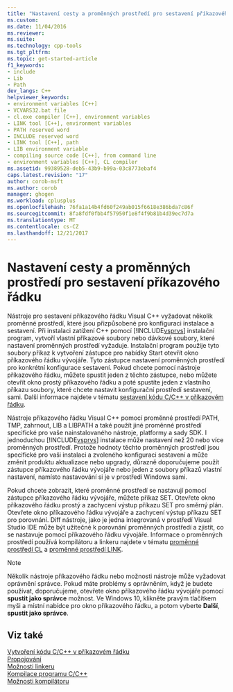 ```yaml
---
title: "Nastavení cesty a proměnných prostředí pro sestavení příkazového řádku | Microsoft Docs"
ms.custom: 
ms.date: 11/04/2016
ms.reviewer: 
ms.suite: 
ms.technology: cpp-tools
ms.tgt_pltfrm: 
ms.topic: get-started-article
f1_keywords:
- include
- Lib
- Path
dev_langs: C++
helpviewer_keywords:
- environment variables [C++]
- VCVARS32.bat file
- cl.exe compiler [C++], environment variables
- LINK tool [C++], environment variables
- PATH reserved word
- INCLUDE reserved word
- LINK tool [C++], path
- LIB environment variable
- compiling source code [C++], from command line
- environment variables [C++], CL compiler
ms.assetid: 99389528-deb5-43b9-b99a-03c8773ebaf4
caps.latest.revision: "17"
author: corob-msft
ms.author: corob
manager: ghogen
ms.workload: cplusplus
ms.openlocfilehash: 76fa1a14b4fd60f249ab015f6618e386bda7c86f
ms.sourcegitcommit: 8fa8fdf0fbb4f57950f1e8f4f9b81b4d39ec7d7a
ms.translationtype: MT
ms.contentlocale: cs-CZ
ms.lasthandoff: 12/21/2017
---
```

# <a name="set-the-path-and-environment-variables-for-command-line-builds"></a>Nastavení cesty a proměnných prostředí pro sestavení příkazového řádku

Nástroje pro sestavení příkazového řádku Visual C++ vyžadovat několik proměnné prostředí, které jsou přizpůsobené pro konfiguraci instalace a sestavení. Při instalaci zatížení C++ pomocí [!INCLUDE[vsprvs](../assembler/masm/includes/vsprvs_md.md)] instalační program, vytvoří vlastní příkazové soubory nebo dávkové soubory, které nastavení proměnných prostředí vyžaduje. Instalační program použije tyto soubory příkaz k vytvoření zástupce pro nabídky Start otevřít okno příkazového řádku vývojáře. Tyto zástupce nastavení proměnných prostředí pro konkrétní konfigurace sestavení. Pokud chcete pomocí nástroje příkazového řádku, můžete spustit jeden z těchto zástupce, nebo můžete otevřít okno prostý příkazového řádku a poté spustíte jeden z vlastního příkazu soubory, které chcete nastavit konfigurační prostředí sestavení, sami. Další informace najdete v tématu [sestavení kódu C/C++ v příkazovém řádku](building-on-the-command-line.md).  
  
Nástroje příkazového řádku Visual C++ pomocí proměnné prostředí PATH, TMP, zahrnout, LIB a LIBPATH a také použít jiné proměnné prostředí specifické pro vaše nainstalovaného nástroje, platformy a sady SDK. I jednoduchou [!INCLUDE[vsprvs](../assembler/masm/includes/vsprvs_md.md)] instalace může nastavení než 20 nebo více proměnných prostředí. Protože hodnoty těchto proměnných prostředí jsou specifické pro vaši instalaci a zvoleného konfiguraci sestavení a může změnit produktu aktualizace nebo upgrady, důrazně doporučujeme použít zástupce příkazového řádku vývojáře nebo jeden z soubory příkazů vlastní nastavení, namísto nastavování si je v prostředí Windows sami. 

Pokud chcete zobrazit, které proměnné prostředí se nastavují pomocí zástupce příkazového řádku vývojáře, můžete příkaz SET. Otevřete okno příkazového řádku prostý a zachycení výstup příkazu SET pro směrný plán. Otevřete okno příkazového řádku vývojáře a zachycení výstup příkazu SET pro porovnání. Diff nástroje, jako je jedna integrovaná v prostředí Visual Studio IDE může být užitečné k porovnání proměnných prostředí a zjistit, co se nastavuje pomocí příkazového řádku vývojáře. Informace o proměnných prostředí používá kompilátoru a linkeru najdete v tématu [proměnné prostředí CL](../build/reference/cl-environment-variables.md) a [proměnné prostředí LINK](../build/reference/link-environment-variables.md).  
  
> [!NOTE]
>  Několik nástroje příkazového řádku nebo možnosti nástroje může vyžadovat oprávnění správce. Pokud máte problémy s oprávněním, když je budete používat, doporučujeme, otevřete okno příkazového řádku vývojáře pomocí **spustit jako správce** možnost. Ve Windows 10, klikněte pravým tlačítkem myši a místní nabídce pro okno příkazového řádku, a potom vyberte **Další**, **spustit jako správce**.  
  
## <a name="see-also"></a>Viz také  

[Vytvoření kódu C/C++ v příkazovém řádku](../build/building-on-the-command-line.md)   
[Propojování](../build/reference/linking.md)   
[Možnosti linkeru](../build/reference/linker-options.md)   
[Kompilace programu C/C++](../build/reference/compiling-a-c-cpp-program.md)   
[Možnosti kompilátoru](../build/reference/compiler-options.md)